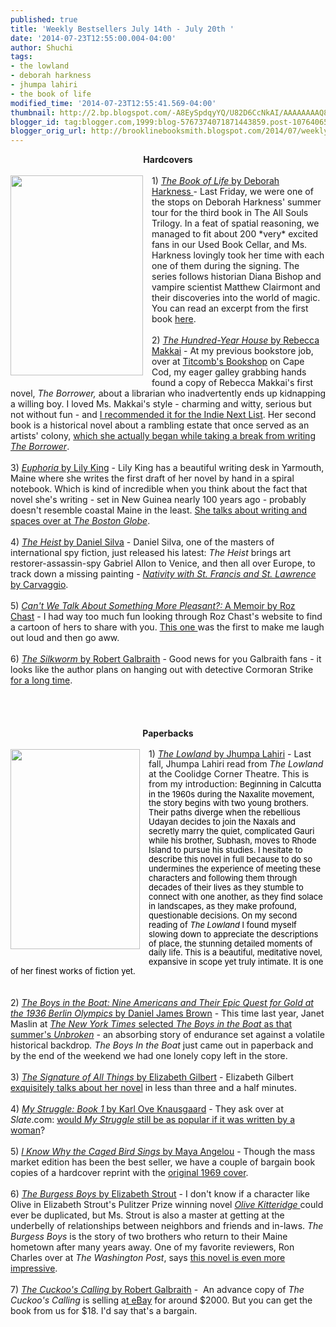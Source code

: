 ```yaml
---
published: true
title: 'Weekly Bestsellers July 14th - July 20th '
date: '2014-07-23T12:55:00.004-04:00'
author: Shuchi
tags:
- the lowland
- deborah harkness
- jhumpa lahiri
- the book of life
modified_time: '2014-07-23T12:55:41.569-04:00'
thumbnail: http://2.bp.blogspot.com/-A8EySpdqyYQ/U82D6CcNkAI/AAAAAAAAQ8M/E_knpquq9UQ/s72-c/book+of+life.jpg
blogger_id: tag:blogger.com,1999:blog-5767374071871443859.post-1076406521520532041
blogger_orig_url: http://brooklinebooksmith.blogspot.com/2014/07/weekly-bestsellers-july-14th-july-20th.html
---
```


<div dir="ltr" style="text-align: left;" trbidi="on"><div style="text-align: center;"><b>Hardcovers</b></div><br /><div class="separator" style="clear: both; text-align: center;"><a href="http://2.bp.blogspot.com/-A8EySpdqyYQ/U82D6CcNkAI/AAAAAAAAQ8M/E_knpquq9UQ/s1600/book+of+life.jpg" imageanchor="1" style="clear: left; float: left; margin-bottom: 1em; margin-right: 1em;"><img border="0" src="http://2.bp.blogspot.com/-A8EySpdqyYQ/U82D6CcNkAI/AAAAAAAAQ8M/E_knpquq9UQ/s1600/book+of+life.jpg" height="320" width="212" /></a></div>1) <a href="http://www.brooklinebooksmith-shop.com/book/9780670025596" target="_blank"><i>The Book of Life</i> by Deborah Harkness&nbsp;</a>- Last Friday, we were one of the stops on Deborah Harkness' summer tour for the third book in The All Souls Trilogy. In a feat of spatial reasoning, we managed to fit about 200 *very* excited fans in our Used Book Cellar, and Ms. Harkness lovingly took her time with each one of them during the signing. The series follows historian Diana Bishop and vampire scientist Matthew Clairmont and their discoveries into the world of magic. You can read an excerpt from the first book <a href="http://deborahharkness.com/discovery-of-witches/a-discovery-of-witches-downloads/excerpt/" target="_blank">here</a>.<br /><br />2) <a href="http://www.brooklinebooksmith-shop.com/book/9780670025596" target="_blank"><i>The Hundred-Year House</i> by Rebecca Makkai</a>&nbsp;- At my previous bookstore job, over at <a href="http://www.titcombsbookshop.com/" target="_blank">Titcomb's Bookshop</a> on Cape Cod, my eager galley grabbing hands found a copy of Rebecca Makkai's first novel, <i>The Borrower, </i>about a librarian who inadvertently ends up kidnapping a willing boy.&nbsp;I loved Ms. Makkai's style - charming and witty, serious but not without fun - and <a href="http://www.bookweb.org/news/june-2011-indie-next-list-preview" target="_blank">I recommended it for the Indie Next List</a>. Her second book is a historical novel about a rambling estate that once served as an artists' colony, <a href="http://blog.pshares.org/index.php/one-year-in-writing-the-novel-rebecca-makkai/" target="_blank">which she actually began while taking a break from writing <i>The Borrower</i></a>.<br /><br />3) <a href="http://www.brooklinebooksmith-shop.com/book/%5Bmodel%5D-876" target="_blank"><i>Euphoria</i> by Lily King</a> - Lily King has a beautiful writing desk in Yarmouth, Maine where she writes the first draft of her novel by hand in a spiral notebook. Which is kind of incredible when you think about the fact that novel she's writing - set in New Guinea nearly 100 years ago - probably doesn't resemble coastal Maine in the least. <a href="http://www.bostonglobe.com/arts/books/2014/06/14/new-england-writers-work-lily-king/MIV36m41jz89e9ybzLcoCO/story.html" target="_blank">She talks about writing and spaces over at <i>The Boston Globe</i></a>.<br /><br />4) <a href="http://www.brooklinebooksmith-shop.com/book/9780062320056" target="_blank"><i>The Heist</i> by Daniel Silva</a>&nbsp;- Daniel Silva, one of the masters of international spy fiction, just released his latest:&nbsp;<i>The Heist</i> brings art restorer-assassin-spy Gabriel Allon to Venice, and then all over Europe, to track down a missing painting - <a href="http://en.wikipedia.org/wiki/Nativity_with_St._Francis_and_St._Lawrence" target="_blank"><i>Nativity with St. Francis and St. Lawrence</i> by Carvaggio</a>.<br /><br />5) <a href="http://www.brooklinebooksmith-shop.com/book/%5Bmodel%5D-925" target="_blank"><i>Can't We Talk About Something More Pleasant?:</i> A Memoir by Roz Chast</a>&nbsp;- I had way too much fun looking through Roz Chast's website to find a cartoon of hers to share with you. <a href="http://www.danesecorey.com/artists/roz-chast/#8" target="_blank">This one </a>was the first to make me laugh out loud and then go aww.<br /><br />6) <a href="http://www.brooklinebooksmith-shop.com/book/%5Bmodel%5D-311" target="_blank"><i>The Silkworm</i> by Robert Galbraith</a>&nbsp;- Good news for you Galbraith fans - it looks like the author plans on hanging out with detective Cormoran Strike <a href="http://www.theguardian.com/books/2014/jul/19/jk-rowling-crime-thriller-series-longer-harry-potter?CMP=twt_fd&amp;CMP=SOCxx2I2" target="_blank">for a long time</a>.<br /><br /><b><br /></b><b><br /></b><br /><div style="text-align: center;"><b>Paperbacks</b></div><br /><div class="separator" style="clear: both; text-align: center;"><a href="http://4.bp.blogspot.com/--9yOwjbpUUg/U82EFpMA2zI/AAAAAAAAQ8U/06YxNCF2mI4/s1600/lowland.jpg" imageanchor="1" style="clear: left; float: left; margin-bottom: 1em; margin-right: 1em;"><img border="0" src="http://4.bp.blogspot.com/--9yOwjbpUUg/U82EFpMA2zI/AAAAAAAAQ8U/06YxNCF2mI4/s1600/lowland.jpg" height="320" width="207" /></a></div><div id="docs-internal-guid-05e50003-641b-a837-9e83-9091083d9915" style="line-height: 1.15; margin-bottom: 0pt; margin-top: 0pt; text-align: left;">1) <a href="http://www.brooklinebooksmith-shop.com/book/9780307278265" target="_blank"><i>The Lowland</i> by Jhumpa Lahiri</a>&nbsp;- Last fall, Jhumpa Lahiri read from <i>The Lowland</i> at the Coolidge Corner Theatre. This is from my introduction: <span style="font-size: small;"><span style="font-family: inherit;"><span style="background-color: transparent; color: black; font-style: normal; font-variant: normal; font-weight: normal; text-decoration: none; vertical-align: baseline;">Beginning in Calcutta in the 1960s during the Naxalite movement, the story begins with two young brothers. Their paths diverge when the rebellious Udayan decides to join the Naxals and secretly marry the quiet, complicated Gauri while his brother, Subhash, moves to Rhode Island to pursue his studies. I hesitate to describe this novel in full because to do so undermines the experience of meeting these characters and following them through decades of their lives as they stumble to connect with one another, as they find solace in landscapes, as they make profound, questionable decisions. On my second reading of <i>The Lowland</i> I found myself slowing down to appreciate the descriptions of place, the stunning detailed moments of daily life. This is a beautiful, meditative novel, expansive in scope yet truly intimate. It is one of her finest works of fiction yet. </span></span></span></div><br /><br />2) <a href="http://www.brooklinebooksmith-shop.com/book/%5Bmodel%5D-934" target="_blank"><i>The Boys in the Boat: Nine Americans and Their Epic Quest for Gold at the 1936 Berlin Olympics</i> by Daniel James Brown</a> - This time last year, Janet Maslin at <a href="http://www.nytimes.com/2013/06/07/books/beach-reads-from-stephen-king-kevin-kwan-carl-hiaasen-and-more.html?pagewanted=all&amp;_r=0" target="_blank"><i>The New York Times</i> selected <i>The Boys in the Boat </i>as that summer's </a><i><a href="http://www.nytimes.com/2013/06/07/books/beach-reads-from-stephen-king-kevin-kwan-carl-hiaasen-and-more.html?pagewanted=all&amp;_r=0" target="_blank">Unbroken</a> - </i>an absorbing story of endurance set against a volatile historical backdrop<i>. The Boys In the Boat </i>just came out in paperback and by the&nbsp;end of the weekend we had one lonely copy left in the store.<br /><br />3) <a href="http://www.brooklinebooksmith-shop.com/book/9780143125846" target="_blank"><i>The Signature of All Things</i> by Elizabeth Gilbert</a> - Elizabeth Gilbert <a href="http://www.oprah.com/spirit/Elizabeth-Gilbert-The-Signature-Of-All-Things-Book-Trailer" target="_blank">exquisitely talks about her novel</a> in less than three and a half minutes.<br /><br />4) <a href="http://www.brooklinebooksmith-shop.com/book/%5Bmodel%5D-883" target="_blank"><i>My Struggle: Book 1 </i>by Karl Ove Knausgaard</a> - They ask over at <i>Slate</i>.com: <a href="http://www.slate.com/articles/double_x/roiphe/2014/07/what_if_karl_ove_knausgaard_s_my_struggle_were_written_by_a_woman.html" target="_blank">would <i>My Struggle</i> still be as popular if it was written by a woman</a>?<br /><br />5) <a href="http://www.brooklinebooksmith-shop.com/book/%5Bmodel%5D-886" target="_blank"><i>I Know Why the Caged Bird Sings</i> by Maya Angelou</a> - Though the mass market edition has been the best seller, we have a couple of bargain book copies of a hardcover reprint with the <a href="https://blogs.fscj.edu/kentwl/files/2014/06/Caged-Bird.jpg" target="_blank">original 1969 cover</a>.<br /><br />6) <a href="http://www.brooklinebooksmith-shop.com/book/%5Bmodel%5D-926" target="_blank"><i>The Burgess Boys </i>by Elizabeth Strout</a>&nbsp;- I don't know if a character like Olive in Elizabeth Strout's Pulitzer Prize winning novel&nbsp;<i><a href="http://www.brooklinebooksmith-shop.com/book/9780812971835" target="_blank">Olive Kitteridge </a></i>could ever be duplicated, but Ms. Strout is also a master at getting at the underbelly of relationships between neighbors and friends and in-laws.&nbsp;<i>The Burgess Boys</i> is the story of two brothers who return to their Maine hometown after many years away. One of my favorite reviewers, Ron Charles over at <i>The Washington Post</i>, says <a href="http://www.washingtonpost.com/entertainment/books/elizabeth-strouts-the-burgess-boys-reviewed-by-ron-charles/2013/03/19/05f84286-8b83-11e2-b63f-f53fb9f2fcb4_story.html" target="_blank">this novel is even more impressive</a>.<br /><br />7) <a href="http://www.brooklinebooksmith-shop.com/book/%5Bmodel%5D-916" target="_blank"><i>The Cuckoo's Calling</i> by Robert Galbraith</a>&nbsp;- &nbsp;An advance copy of <i>The Cuckoo's Calling</i> is selling a<a href="http://www.ebay.com/itm/like/121194370574?lpid=82" target="_blank">t eBay</a> for around $2000. But you can get the book from us for $18. I'd say that's a bargain.<br /><br /><br /><br /></div>